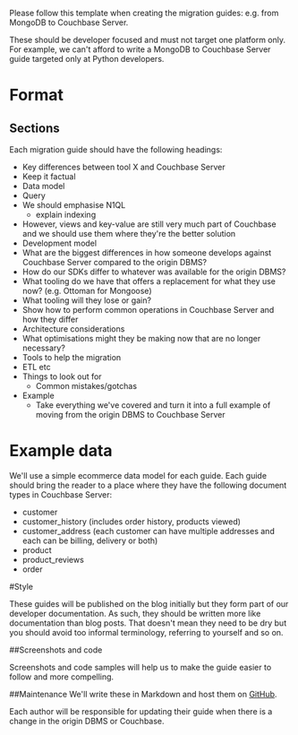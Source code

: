 Please follow this template when creating the migration guides: e.g. from MongoDB to Couchbase Server.

These should be developer focused and must not target one platform only. For example, we can't afford to write a MongoDB to Couchbase Server guide targeted only at Python developers.

# Format

## Sections

Each migration guide should have the following headings:
 * Key differences between tool X and Couchbase Server
  * Keep it factual
 * Data model
 * Query
  * We should emphasise N1QL
    * explain indexing
  * However, views and key-value are still very much part of Couchbase and we should use them where they're the better solution
 * Development model
  * What are the biggest differences in how someone develops against Couchbase Server compared to the origin DBMS?
   * How do our SDKs differ to whatever was available for the origin DBMS?
   * What tooling do we have that offers a replacement for what they use now? (e.g. Ottoman for Mongoose)
   * What tooling will they lose or gain?
   * Show how to perform common operations in Couchbase Server and how they differ
 * Architecture considerations
  * What optimisations might they be making now that are no longer necessary?
 * Tools to help the migration
  * ETL etc
 * Things to look out for
   * Common mistakes/gotchas
 * Example
   * Take everything we've covered and turn it into a full example of moving from the origin DBMS to Couchbase Server

# Example data

We'll use a simple ecommerce data model for each guide. Each guide should bring the reader to a place where they have the following document types in Couchbase Server:

 * customer
 * customer_history (includes order history, products viewed)
 * customer_address (each customer can have multiple addresses and each can be billing, delivery or both)
 * product
 * product_reviews
 * order

#Style

These guides will be published on the blog initially but they form part of our developer documentation. As such, they should be written more like documentation than blog posts. That doesn't mean they need to be dry but you should avoid too informal terminology, referring to yourself and so on.

##Screenshots and code

Screenshots and code samples will help us to make the guide easier to follow and more compelling. 

##Maintenance
We'll write these in Markdown and host them on [GitHub](https://github.com/couchbaselabs/migration-guides).

Each author will be responsible for updating their guide when there is a change in the origin DBMS or Couchbase.